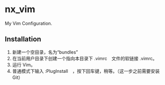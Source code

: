 # nx_vim
My Vim Configuration.

## Installation
1. 新建一个空目录，名为“bundles”
2. 在当前用户目录下创建一个指向本目录下 .vimrc　文件的软链接 .vimrc。
3. 运行 Vim。
4. 普通模式下输入 :PlugInstall　，按下回车键，稍等。（这一步之前需要安装Git）
